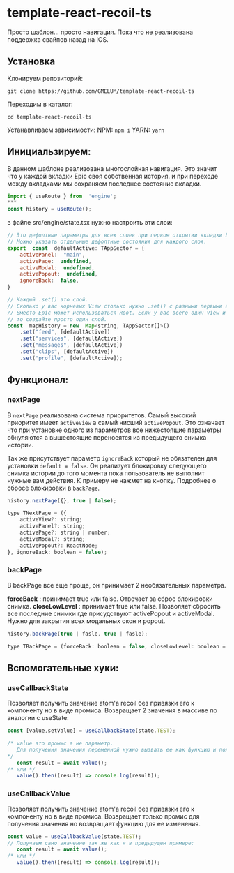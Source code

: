 # template-react-recoil-ts
Просто шаблон... просто навигация.
Пока что не реализована поддержка свайпов назад на IOS. 
## Установка

Клонируем репозиторий:
```
git clone https://github.com/GMELUM/template-react-recoil-ts
```
Переходим в каталог:
```
cd template-react-recoil-ts
```
Устанавливаем зависимости:
NPM: `` npm i ``
YARN: `` yarn ``
## Инициальзируем:
В данном шаблоне реализована многослойная навигация. Это значит что у каждой вкладки Epic своя собственная история. и при переходе между вкладками мы сохраняем последнее состояние вкладки.
```js
import { useRoute } from  'engine';
***
const history = useRoute();
```
в файле src/engine/state.tsx нужно настроить эти слои:
```js
// Это дефолтные параметры для всех слоев при первом открытии вкладки Epic.
// Можно указать отдельные дефолтные состояния для каждого слоя.
export  const  defaultActive: TAppSector = {
	activePanel:  "main",
	activePage:  undefined,
	activeModal:  undefined,
	activePopout:  undefined,
	ignoreBack:  false,
}

// Каждый .set() это слой. 
// Сколько у вас корневых View столько нужно .set() с разными первыми аргументами.
// Вместо Epic может использоваться Root. Если у вас всего один View и вы переключаете только Panel
// то создайте просто один слой.
const  mapHistory = new  Map<string, TAppSector[]>()
	.set("feed", [defaultActive])
	.set("services", [defaultActive])
	.set("messages", [defaultActive])
	.set("clips", [defaultActive])
	.set("profile", [defaultActive]);
```
## Функционал:

### nextPage
В `nextPage` реализована система приоритетов. 
Самый высокий приоритет имеет `activeView` а самый нисший `activePopout`.
Это означает что при установке одного из параметров все нижестоящие параметры обнуляются а вышестоящие переносятся из предыдущего снимка истории.

Так же присутствует параметр `ignoreBack`  который не обязателен для установки `default = false`.
Он реализует блокировку следующего снимка истории до того момента пока пользователь не выполнит нужные вам действия. К примеру не нажмет на кнопку. Подробнее о сбросе блокировки в `backPage`.
```js
history.nextPage({}, true | false);

type TNextPage = ({
	activeView?: string;
	activePanel?: string;
	activePage?: string | number;
	activeModal?: string;
	activePopout?: ReactNode;
}, ignoreBack: boolean = false);
```

### backPage
В backPage все еще проще, он принимает 2 необязательных параметра.

**forceBack** : принимает true или false. Отвечает за сброс блокировки снимка.
**closeLowLevel** : принимает true или false. Позволяет сбросить все последние снимки где присудствуют activePopout и activeModal. Нужно для закрытия всех модальных окон и popout.

```js
history.backPage(true | fasle, true | fasle);

type TBackPage = (forceBack: boolean = false, closeLowLevel: boolean = false) => void;
```

## Вспомогательные хуки:

### useCallbackState
Позволяет получить значение atom'a recoil без привязки его к компоненту но в виде промиса.
Возвращает 2 значения в массиве по аналогии с useState:
```js
const [value,setValue] = useCallbackState(state.TEST);

/* value это промис а не параметр. 
   Для получения значения переменной нужно вызвать ее как функцию и получить ответ
*/
   const result = await value();
/* или */
   value().then((result) => console.log(result));
```

### useCallbackValue
Позволяет получить значение atom'a recoil без привязки его к компоненту но в виде промиса.
Возвращает только промис для получения значения но возвращает функцию для ее изменения.
```js
const value = useCallbackValue(state.TEST);
// Получаем само значение так же как и в предыдущем примере:
   const result = await value();
/* или */
   value().then((result) => console.log(result));
```